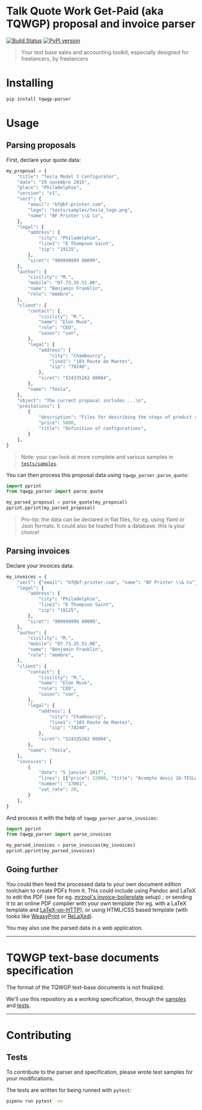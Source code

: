 # Talk Quote Work Get-Paid (aka TQWGP) proposal and invoice parser

[![Build Status](https://travis-ci.org/YtoTech/talk-quote-work-getpaid-parser.svg?branch=master)](https://travis-ci.org/YtoTech/talk-quote-work-getpaid-parser) [![PyPI version](https://badge.fury.io/py/tqwgp-parser.svg)](https://pypi.python.org/pypi/tqwgp-parser/)

> Your text base sales and accounting toolkit, especially designed for freelancers, by freelancers

# Installing

```sh
pip install tqwgp-parser
```

# Usage

## Parsing proposals

First, declare your quote data:

```python
my_proposal = {
    "title": "Tesla Model 3 Configurator",
    "date": "29 novembre 2016",
    "place": "Philadelphie",
    "version": "v1",
    "sect": {
        "email": "bf@bf-printer.com",
        "logo": "tests/samples/tesla_logo.png",
        "name": "BF Printer \\& Co",
    },
    "legal": {
        "address": {
            "city": "Philadelphie",
            "line1": "E Thompson Saint",
            "zip": "19125",
        },
        "siret": "999999999 00099",
    },
    "author": {
        "civility": "M.",
        "mobile": "07.73.35.51.00",
        "name": "Benjamin Franklin",
        "role": "membre",
    },
    "client": {
        "contact": {
            "civility": "M.",
            "name": "Elon Musk",
            "role": "CEO",
            "sason": "son",
        },
        "legal": {
            "address": {
                "city": "Chambourcy",
                "line1": "103 Route de Mantes",
                "zip": "78240",
            },
            "siret": "524335262 00084",
        },
        "name": "Tesla",
    },
    "object": "The current proposal includes ...\n",
    "prestations": [
        {
            "description": "Files for describing the steps of product configuration, their prices, etc.",
            "price": 5000,
            "title": "Definition of configurations",
        }
    ],
}
```

> Note: your can look at more complete and various samples in [`tests/samples`](tests/samples).

You can then process this proposal data using `tqwgp_parser.parse_quote`:

```python
import pprint
from tqwgp_parser import parse_quote

my_parsed_proposal = parse_quote(my_proposal)
pprint.pprint(my_parsed_proposal)
```

> Pro-tip: the data can be declared in flat files, for eg. using Yaml or Json formats. It could also be loaded from a database: this is your choice!

## Parsing invoices

Declare your invoices data:

```python
my_invoices = {
    "sect": {"email": "bf@bf-printer.com", "name": "BF Printer \\& Co"},
    "legal": {
        "address": {
            "city": "Philadelphie",
            "line1": "E Thompson Saint",
            "zip": "19125",
        },
        "siret": "999999999 00099",
    },
    "author": {
        "civility": "M.",
        "mobile": "07.73.35.51.00",
        "name": "Benjamin Franklin",
        "role": "membre",
    },
    "client": {
        "contact": {
            "civility": "M.",
            "name": "Elon Musk",
            "role": "CEO",
            "sason": "son",
        },
        "legal": {
            "address": {
                "city": "Chambourcy",
                "line1": "103 Route de Mantes",
                "zip": "78240",
            },
            "siret": "524335262 00084",
        },
        "name": "Tesla",
    },
    "invoices": [
        {
            "date": "5 janvier 2017",
            "lines": [{"price": 12000, "title": "Acompte devis 16-TESLA-01"}],
            "number": "17001",
            "vat_rate": 20,
        }
    ],
}
```

And process it with the help of `tqwgp_parser.parse_invoices`:

```python
import pprint
from tqwgp_parser import parse_invoices

my_parsed_invoices = parse_invoices(my_invoices)
pprint.pprint(my_parsed_invoices)
```

## Going further

You could then feed the processed data to your own document edition toolchain to create PDFs from it. This could include using Pandoc and LaTeX to edit the PDF (see for eg. [mrzool's invoice-boilerplate](https://github.com/mrzool/invoice-boilerplate/) setup) ; or sending it to an online PDF compiler with your own template (for eg. with a LaTeX template and [LaTeX-on-HTTP](https://github.com/YtoTech/latex-on-http)), or using HTML/CSS based template (with tooks like [WeasyPrint](https://github.com/Kozea/WeasyPrint/tree/gh-pages/samples/invoice) or [ReLaXed](https://github.com/RelaxedJS/ReLaXed)).

You may also use the parsed data in a web application.

-------------------

# TQWGP text-base documents specification

The format of the TQWGP text-base documents is not finalized.

We'll use this repository as a working specification, through the [samples](tests/samples) and [tests](tests).


-------------------

# Contributing

## Tests

To contribute to the parser and specification, please wrote test samples for your modifications.

The tests are written for being runned with `pytest`:

```sh
pipenv run pytest -vv
```
